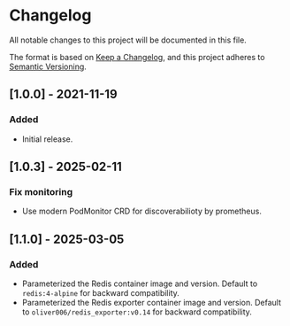 # Changelog
All notable changes to this project will be documented in this file.

The format is based on [Keep a Changelog](https://keepachangelog.com/en/1.0.0/),
and this project adheres to [Semantic Versioning](https://semver.org/spec/v2.0.0.html).

## [1.0.0] - 2021-11-19
### Added
- Initial release.

## [1.0.3] - 2025-02-11
### Fix monitoring
- Use modern PodMonitor CRD for discoverabilioty by prometheus. 

## [1.1.0]  - 2025-03-05
### Added
- Parameterized the Redis container image and version. Default to `redis:4-alpine` for backward compatibility.
- Parameterized the Redis exporter container image and version. Default to `oliver006/redis_exporter:v0.14` for backward compatibility.